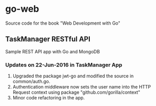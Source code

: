 # go-web
Source code for the book "Web Development with Go"

## TaskManager RESTful API
Sample REST API app with Go and MongoDB 

### Updates on 22-Jun-2016 in TaskManager App
1. Upgraded the package jwt-go and modified the source in common/auth.go.
2. Authentication middleware now sets the user name into the HTTP Request context using package "github.com/gorilla/context"
3. Minor code refactoring in the app.

